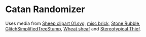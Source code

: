 # Catan Randomizer

Uses media from [Sheep clipart 01.svg](https://commons.wikimedia.org/wiki/File:Sheep_clipart_01.svg), [misc brick](https://freesvg.org/misc-brick), [Stone Rubble](https://freesvg.org/stone-rubble), [GlitchSimplifiedTreeStump](https://freesvg.org/glitchsimplifiedtreestump), [Wheat sheaf](https://freesvg.org/wheat-sheaf) and [Stereotypical Thief](https://freesvg.org/stereotypical-thief).
